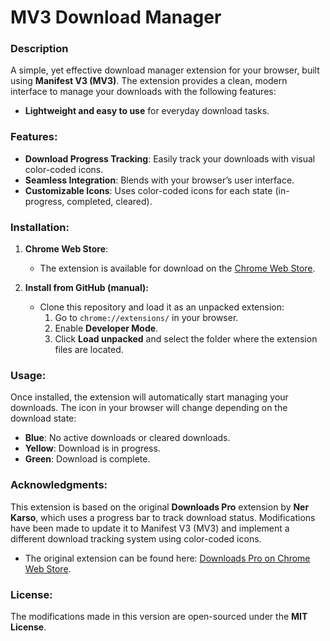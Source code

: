 # MV3 Download Manager

### Description
A simple, yet effective download manager extension for your browser, built using **Manifest V3 (MV3)**. The extension provides a clean, modern interface to manage your downloads with the following features:

- **Lightweight and easy to use** for everyday download tasks.

### Features:
- **Download Progress Tracking**: Easily track your downloads with visual color-coded icons.
- **Seamless Integration**: Blends with your browser’s user interface.
- **Customizable Icons**: Uses color-coded icons for each state (in-progress, completed, cleared).

### Installation:
1. **Chrome Web Store**: 
   - The extension is available for download on the [Chrome Web Store](https://chromewebstore.google.com/detail/mv3-download-manager/oepjjkighhnkonjobaabpajgeijhngan).
   
2. **Install from GitHub (manual):**
   - Clone this repository and load it as an unpacked extension:
     1. Go to `chrome://extensions/` in your browser.
     2. Enable **Developer Mode**.
     3. Click **Load unpacked** and select the folder where the extension files are located.

### Usage:
Once installed, the extension will automatically start managing your downloads. The icon in your browser will change depending on the download state:

- **Blue**: No active downloads or cleared downloads.
- **Yellow**: Download is in progress.
- **Green**: Download is complete.

### Acknowledgments:
This extension is based on the original **Downloads Pro** extension by **Ner Karso**, which uses a progress bar to track download status. Modifications have been made to update it to Manifest V3 (MV3) and implement a different download tracking system using color-coded icons.

- The original extension can be found here: [Downloads Pro on Chrome Web Store](https://chromewebstore.google.com/detail/downloads-pro/lhhocifdmhogpekeppdjamkelohahbop).

### License:
The modifications made in this version are open-sourced under the **MIT License**.
